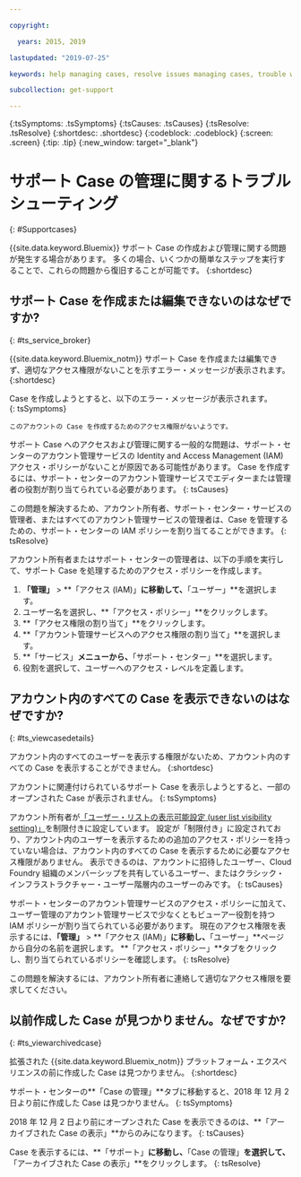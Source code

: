 ```yaml
---

copyright:

  years: 2015, 2019

lastupdated: "2019-07-25"

keywords: help managing cases, resolve issues managing cases, trouble working with cases

subcollection: get-support

---
```



{:tsSymptoms: .tsSymptoms}
{:tsCauses: .tsCauses}
{:tsResolve: .tsResolve}
{:shortdesc: .shortdesc}
{:codeblock: .codeblock}
{:screen: .screen}
{:tip: .tip}
{:new_window: target="_blank"}


# サポート Case の管理に関するトラブルシューティング
{: #Supportcases}

{{site.data.keyword.Bluemix}} サポート Case の作成および管理に関する問題が発生する場合があります。 多くの場合、いくつかの簡単なステップを実行することで、これらの問題から復旧することが可能です。
{:shortdesc}

## サポート Case を作成または編集できないのはなぜですか? 
{: #ts_service_broker}

{{site.data.keyword.Bluemix_notm}} サポート Case を作成または編集できず、適切なアクセス権限がないことを示すエラー・メッセージが表示されます。 
{:shortdesc}

Case を作成しようとすると、以下のエラー・メッセージが表示されます。   
{: tsSymptoms}

`このアカウントの Case を作成するためのアクセス権限がないようです。`

サポート Case へのアクセスおよび管理に関する一般的な問題は、サポート・センターのアカウント管理サービスの Identity and Access Management (IAM) アクセス・ポリシーがないことが原因である可能性があります。 Case を作成するには、サポート・センターのアカウント管理サービスでエディターまたは管理者の役割が割り当てられている必要があります。 
{: tsCauses}

この問題を解決するため、アカウント所有者、サポート・センター・サービスの管理者、またはすべてのアカウント管理サービスの管理者は、Case を管理するための、サポート・センターの IAM ポリシーを割り当てることができます。 
{: tsResolve}

アカウント所有者またはサポート・センターの管理者は、以下の手順を実行して、サポート Case を処理するためのアクセス・ポリシーを作成します。

1. **「管理」** &gt; **「アクセス (IAM)」**に移動して、**「ユーザー」**を選択します。
2. ユーザー名を選択し、**「アクセス・ポリシー」**をクリックします。 
3. **「アクセス権限の割り当て」**をクリックします。 
4. **「アカウント管理サービスへのアクセス権限の割り当て」**を選択します。 
5. **「サービス」**メニューから、**「サポート・センター」**を選択します。 
6. 役割を選択して、ユーザーへのアクセス・レベルを定義します。 


## アカウント内のすべての Case を表示できないのはなぜですか?
{: #ts_viewcasedetails}

アカウント内のすべてのユーザーを表示する権限がないため、アカウント内のすべての Case を表示することができません。 
{:shortdesc}

アカウントに関連付けられているサポート Case を表示しようとすると、一部のオープンされた Case が表示されません。 
{: tsSymptoms}

アカウント所有者が[「ユーザー・リストの表示可能設定 (user list visibility setting)」](/docs/iam?topic=iam-userlistview#userlistview)を制限付きに設定しています。 設定が「制限付き」に設定されており、アカウント内のユーザーを表示するための追加のアクセス・ポリシーを持っていない場合は、アカウント内のすべての Case を表示するために必要なアクセス権限がありません。 表示できるのは、アカウントに招待したユーザー、Cloud Foundry 組織のメンバーシップを共有しているユーザー、またはクラシック・インフラストラクチャー・ユーザー階層内のユーザーのみです。 
{: tsCauses}

サポート・センターのアカウント管理サービスのアクセス・ポリシーに加えて、ユーザー管理のアカウント管理サービスで少なくともビューアー役割を持つ IAM ポリシーが割り当てられている必要があります。 現在のアクセス権限を表示するには、**「管理」** &gt; **「アクセス (IAM)」**に移動し、**「ユーザー」**ページから自分の名前を選択します。 **「アクセス・ポリシー」**タブをクリックし、割り当てられているポリシーを確認します。 
{: tsResolve}

この問題を解決するには、アカウント所有者に連絡して適切なアクセス権限を要求してください。 

## 以前作成した Case が見つかりません。なぜですか? 
{: #ts_viewarchivedcase}

拡張された {{site.data.keyword.Bluemix_notm}} プラットフォーム・エクスペリエンスの前に作成した Case は見つかりません。 
{:shortdesc}

サポート・センターの**「Case の管理」**タブに移動すると、2018 年 12 月 2 日より前に作成した Case は見つかりません。
{: tsSymptoms}

2018 年 12 月 2 日より前にオープンされた Case を表示できるのは、**「アーカイブされた Case の表示」**からのみになります。 
{: tsCauses}

Case を表示するには、**「サポート」**に移動し、**「Case の管理」**を選択して、**「アーカイブされた Case の表示」**をクリックします。
{: tsResolve} 






